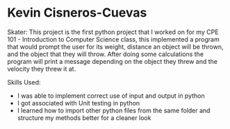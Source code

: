 # Kevin Cisneros-Cuevas

Skater: This project is the first python project that I worked on for my CPE 101 - Introduction to Computer Science class,
this implemented a program that would prompt the user for its weight, distance an object will be thrown, and the object that
they will throw. After doing some calculations the program will print a message depending on the object they threw and the
velocity they threw it at.

Skills Used:
- I was able to implement correct use of input and output in python
- I got associated with Unit testing in python
- I learned how to import other python files from the same folder and structure my methods better for a cleaner look